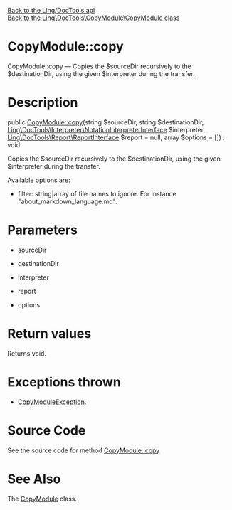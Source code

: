 [Back to the Ling/DocTools api](https://github.com/lingtalfi/DocTools/blob/master/doc/api/Ling/DocTools.md)<br>
[Back to the Ling\DocTools\CopyModule\CopyModule class](https://github.com/lingtalfi/DocTools/blob/master/doc/api/Ling/DocTools/CopyModule/CopyModule.md)


CopyModule::copy
================



CopyModule::copy — Copies the $sourceDir recursively to the $destinationDir, using the given $interpreter during the transfer.




Description
================


public [CopyModule::copy](https://github.com/lingtalfi/DocTools/blob/master/doc/api/Ling/DocTools/CopyModule/CopyModule/copy.md)(string $sourceDir, string $destinationDir, [Ling\DocTools\Interpreter\NotationInterpreterInterface](https://github.com/lingtalfi/DocTools/blob/master/doc/api/Ling/DocTools/Interpreter/NotationInterpreterInterface.md) $interpreter, [Ling\DocTools\Report\ReportInterface](https://github.com/lingtalfi/DocTools/blob/master/doc/api/Ling/DocTools/Report/ReportInterface.md) $report = null, array $options = []) : void




Copies the $sourceDir recursively to the $destinationDir, using the given $interpreter during the transfer.


Available options are:

- filter: string|array of file names to ignore. For instance "about_markdown_language.md".




Parameters
================


- sourceDir

    

- destinationDir

    

- interpreter

    

- report

    

- options

    


Return values
================

Returns void.


Exceptions thrown
================

- [CopyModuleException](https://github.com/lingtalfi/DocTools/blob/master/doc/api/Ling/DocTools/Exception/CopyModuleException.md).&nbsp;







Source Code
===========
See the source code for method [CopyModule::copy](https://github.com/lingtalfi/DocTools/blob/master/CopyModule/CopyModule.php#L23-L75)


See Also
================

The [CopyModule](https://github.com/lingtalfi/DocTools/blob/master/doc/api/Ling/DocTools/CopyModule/CopyModule.md) class.



